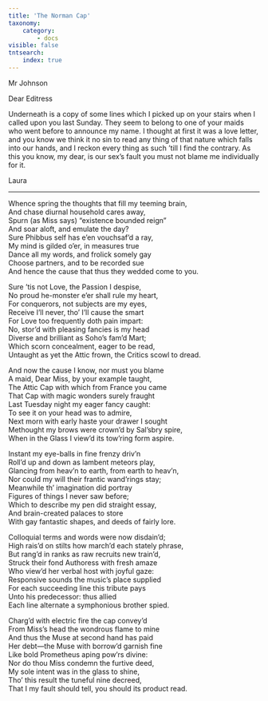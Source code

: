 ```yaml
---
title: 'The Norman Cap'
taxonomy:
    category:
        - docs
visible: false
tntsearch:
    index: true
---
```


<div class="author">Mr Johnson</div>

Dear Editress

Underneath is a copy of some lines which I picked up on your stairs when I called upon you last Sunday. They seem to belong to one of your maids who went before to announce my name. I thought at first it was a love letter, and you know we think it no sin to read any thing of that nature which falls into our hands, and I reckon every thing as such ’till I find the contrary. As this you know, my dear, is our sex’s fault you must not blame me individually for it.

Laura

---

Whence spring the thoughts that fill my teeming brain,  
And chase diurnal household cares away,  
Spurn (as Miss says) “existence bounded reign”  
And soar aloft, and emulate the day?  
Sure Phibbus self has e’en vouchsaf’d a ray,  
My mind is gilded o’er, in measures true  
Dance all my words, and frolick somely gay  
Choose partners, and to be recorded sue  
And hence the cause that thus they wedded come to you.  

Sure ’tis not Love, the Passion I despise,  
No proud he-monster e’er shall rule my heart,  
For conquerors, not subjects are my eyes,  
Receive I’ll never, tho’ I’ll cause the smart  
For Love too frequently doth pain impart:  
No, stor’d with pleasing fancies is my head  
Diverse and brilliant as Soho’s fam’d Mart;  
Which scorn concealment, eager to be read,  
Untaught as yet the Attic frown, the Critics scowl to dread.

And now the cause I know, nor must you blame  
A maid, Dear Miss, by your example taught,  
The Attic Cap with which from France you came  
That Cap with magic wonders surely fraught  
Last Tuesday night my eager fancy caught:  
To see it on your head was to admire,  
Next morn with early haste your drawer I sought  
Methought my brows were crown’d by Sal’sbry spire,  
When in the Glass I view’d its tow’ring form aspire.

Instant my eye-balls in fine frenzy driv’n  
Roll’d up and down as lambent meteors play,  
Glancing from heav’n to earth, from earth to heav’n,  
Nor could my will their frantic wand’rings stay;  
Meanwhile th’ imagination did portray  
Figures of things I never saw before;  
Which to describe my pen did straight essay,  
And brain-created palaces to store  
With gay fantastic shapes, and deeds of fairly lore.

Colloquial terms and words were now disdain’d;  
High rais’d on stilts how march’d each stately phrase,  
But rang’d in ranks as raw recruits new train’d,  
Struck their fond Authoress with fresh amaze  
Who view’d her verbal host with joyful gaze:  
Responsive sounds the music’s place supplied  
For each succeeding line this tribute pays  
Unto his predecessor: thus allied  
Each line alternate a symphonious brother spied.

Charg’d with electric fire the cap convey’d  
From Miss’s head the wondrous flame to mine  
And thus the Muse at second hand has paid  
Her debt—the Muse with borrow’d garnish fine  
Like bold Prometheus aping pow’rs divine:  
Nor do thou Miss condemn the furtive deed,  
My sole intent was in the glass to shine,  
Tho’ this result the tuneful nine decreed,  
That I my fault should tell, you should its product read.